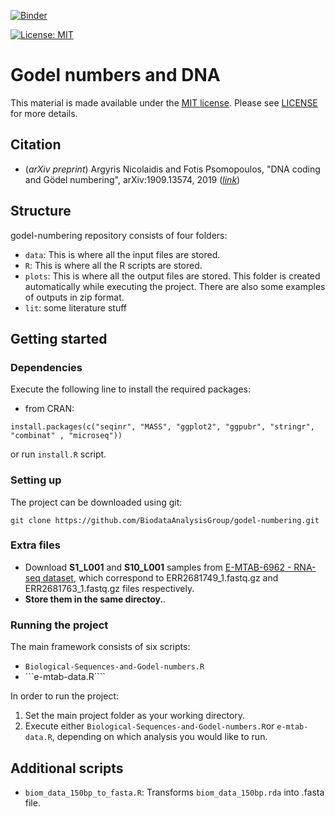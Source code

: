 [![Binder](https://mybinder.org/badge.svg)](https://mybinder.org/v2/gh/BiodataAnalysisGroup/godel-numbering/main?filepath=Biological-Sequences-and-Godel-numbers.ipynb)

[![License: MIT](https://img.shields.io/badge/License-MIT-yellow.svg)](https://opensource.org/licenses/MIT)

# Godel numbers and DNA

This material is made available under the [MIT license](https://opensource.org/licenses/MIT). Please see [LICENSE](LICENSE.md) for more details.

## Citation

- (_arXiv preprint_) Argyris Nicolaidis and Fotis Psomopoulos, "DNA coding and Gödel numbering", arXiv:1909.13574, 2019 (_[link](https://arxiv.org/abs/1909.13574)_)

## Structure
godel-numbering repository consists of four folders:
- `data`: This is where all the input files are stored.
- `R`: This is where all the R scripts are stored.
- `plots`: This is where all the output files are stored. This folder is created automatically while executing the project. There are also some examples of outputs in zip format.
- `lit`: some literature stuff


## Getting started
### Dependencies
Execute the following line to install the required packages:
- from CRAN:

```
install.packages(c("seqinr", "MASS", "ggplot2", "ggpubr", "stringr", "combinat" , "microseq"))
```

or run `install.R` script.

### Setting up
The project can be downloaded using git:
```
git clone https://github.com/BiodataAnalysisGroup/godel-numbering.git
```

### Extra files
- Download **S1_L001** and **S10_L001** samples from [E-MTAB-6962 - RNA-seq dataset](https://www.ebi.ac.uk/arrayexpress/experiments/E-MTAB-6962/samples/), which correspond to ERR2681749_1.fastq.gz and ERR2681763_1.fastq.gz files respectively. 
- **Store them in the same directoy.**.

### Running the project
The main framework consists of six scripts:
- ```Biological-Sequences-and-Godel-numbers.R```
- ```e-mtab-data.R````

In order to run the project:
1. Set the main project folder as your working directory.
2. Execute either `Biological-Sequences-and-Godel-numbers.R`or `e-mtab-data.R`, depending on which analysis you would like to run.

## Additional scripts
- `biom_data_150bp_to_fasta.R`: Transforms `biom_data_150bp.rda` into .fasta file.

